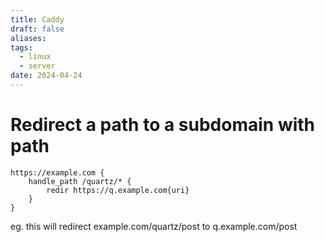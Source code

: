 ```yaml
---
title: Caddy
draft: false
aliases: 
tags:
  - linux
  - server
date: 2024-04-24
---
```

# Redirect a path to a subdomain with path

```caddyfile
https://example.com {
	handle_path /quartz/* {
        redir https://q.example.com{uri}
    }
}
```
eg. this will redirect example.com/quartz/post to q.example.com/post